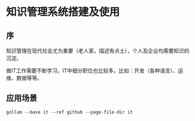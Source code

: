 # 知识管理系统搭建及使用

## 序

知识管理在现代社会尤为重要（老人家，描述有点土），个人及企业均需要知识的沉淀。

做IT工作需要不断学习，IT中细分职位也比较多，比如：开发（各种语言）、运维、数据等等。



## 应用场景



`gollum --base it --ref github --page-file-dir it`